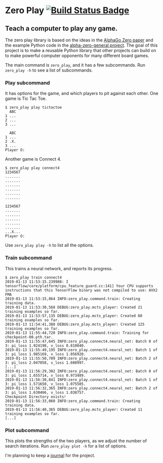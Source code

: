 # Zero Play [![Build Status Badge]][latest build] #
## Teach a computer to play any game. ##

[Build Status Badge]: https://travis-ci.org/donkirkby/zero-play.svg?branch=master
[latest build]: https://travis-ci.org/donkirkby/zero-play

The zero play library is based on the ideas in the [AlphaGo Zero paper] and the
example Python code in the [alpha-zero-general project]. The goal of this
project is to make a reusable Python library that other projects can build on
to make powerful computer opponents for many different board games.

The main command is `zero_play`, and it has a few subcommands. Run
`zero_play -h` to see a list of subcommands.

### Play subcommand ###
It has options for the game, and which players to pit against each other.
One game is Tic Tac Toe.

    $ zero_play play tictactoe
      ABC
    1 ...
    2 ...
    3 ...
    
      ABC
    1 ...
    2 .X.
    3 ...
    Player O:

Another game is Connect 4.

    $ zero_play play connect4
    1234567
    .......
    .......
    .......
    .......
    .......
    .......
    
    1234567
    .......
    .......
    .......
    .......
    .......
    ...X...
    Player O: 

Use `zero_play play -h` to list all the options.

### Train subcommand ###
This trains a neural network, and reports its progress.

    $ zero_play train connect4
    2019-01-13 11:53:15.239988: I tensorflow/core/platform/cpu_feature_guard.cc:141] Your CPU supports instructions that this TensorFlow binary was not compiled to use: AVX2 FMA
    2019-01-13 11:53:15,864 INFO:zero_play.command.train: Creating training data.
    2019-01-13 11:53:30,568 DEBUG:zero_play.mcts_player: Created 21 training examples so far.
    2019-01-13 11:53:57,135 DEBUG:zero_play.mcts_player: Created 60 training examples so far.
    2019-01-13 11:54:41,388 DEBUG:zero_play.mcts_player: Created 125 training examples so far.
    2019-01-13 11:55:44,720 INFO:zero_play.command.train: Training for checkpoint-00.pth.tar.
    2019-01-13 11:55:47,645 INFO:zero_play.connect4.neural_net: Batch 0 of 3: pi_loss 1.924198, v_loss 0.810040.
    2019-01-13 11:55:49,195 INFO:zero_play.connect4.neural_net: Batch 1 of 3: pi_loss 1.985169, v_loss 1.056920.
    2019-01-13 11:55:50,709 INFO:zero_play.connect4.neural_net: Batch 2 of 3: pi_loss 2.047058, v_loss 1.608997.
    [...]
    2019-01-13 11:56:29,302 INFO:zero_play.connect4.neural_net: Batch 0 of 3: pi_loss 1.655714, v_loss 0.973489.
    2019-01-13 11:56:30,841 INFO:zero_play.connect4.neural_net: Batch 1 of 3: pi_loss 1.571650, v_loss 1.075505.
    2019-01-13 11:56:32,365 INFO:zero_play.connect4.neural_net: Batch 2 of 3: pi_loss 1.630466, v_loss 1.038757.
    Checkpoint Directory exists! 
    2019-01-13 11:56:33,060 INFO:zero_play.command.train: Creating training data.
    2019-01-13 11:56:40,365 DEBUG:zero_play.mcts_player: Created 11 training examples so far.
    [...]

### Plot subcommand ###
This plots the strengths of the two players, as we adjust the number of search
iterations. Run `zero_play plot -h` for a list of options.


I'm planning to keep a [journal] for the project.

[AlphaGo Zero paper]: https://deepmind.com/blog/alphago-zero-learning-scratch/
[alpha-zero-general project]: https://github.com/suragnair/alpha-zero-general
[journal]: docs/journal/